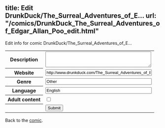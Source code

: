 title: Edit DrunkDuck/The_Surreal_Adventures_of_E...
url: "/comics/DrunkDuck_The_Surreal_Adventures_of_Edgar_Allan_Poo_edit.html"
---
Edit info for comic DrunkDuck/The_Surreal_Adventures_of_E...

<form name="comic" action="http://gaepostmail.appspot.com/comic/" method="post">
<table class="comicinfo">
<tr>
<th>Description</th><td><textarea name="description" cols="40" rows="3"></textarea></td>
</tr>
<tr>
<th>Website</th><td><input type="text" name="url" value="http://www.drunkduck.com/The_Surreal_Adventures_of_Edgar_Allan_Poo/" size="40"/></td>
</tr>
<tr>
<th>Genre</th><td><input type="text" name="genre" value="Other" size="40"/></td>
</tr>
<tr>
<th>Language</th><td><input type="text" name="language" value="English" size="40"/></td>
</tr>
<tr>
<th>Adult content</th><td><input type="checkbox" name="adult" value="adult" /></td>
</tr>
<tr>
<th></th><td>
<input type="hidden" name="comic" value="DrunkDuck_The_Surreal_Adventures_of_Edgar_Allan_Poo" />
<input type="submit" name="submit" value="Submit" />
</td>
</tr>
</table>
</form>

Back to the [comic](DrunkDuck_The_Surreal_Adventures_of_Edgar_Allan_Poo.html).
